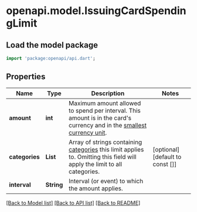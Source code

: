 # openapi.model.IssuingCardSpendingLimit

## Load the model package
```dart
import 'package:openapi/api.dart';
```

## Properties
Name | Type | Description | Notes
------------ | ------------- | ------------- | -------------
**amount** | **int** | Maximum amount allowed to spend per interval. This amount is in the card's currency and in the [smallest currency unit](https://stripe.com/docs/currencies#zero-decimal). | 
**categories** | **List<String>** | Array of strings containing [categories](https://stripe.com/docs/api#issuing_authorization_object-merchant_data-category) this limit applies to. Omitting this field will apply the limit to all categories. | [optional] [default to const []]
**interval** | **String** | Interval (or event) to which the amount applies. | 

[[Back to Model list]](../README.md#documentation-for-models) [[Back to API list]](../README.md#documentation-for-api-endpoints) [[Back to README]](../README.md)


